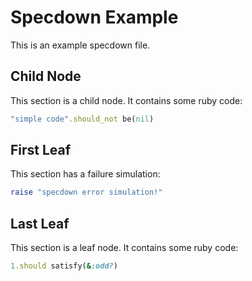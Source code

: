 # Specdown Example

This is an example specdown file.

## Child Node

This section is a child node. It contains some ruby code: 
    
```ruby
"simple code".should_not be(nil)
```

## First Leaf

This section has a failure simulation:
    
```ruby
raise "specdown error simulation!"
```

## Last Leaf

This section is a leaf node. It contains some ruby code:

```ruby
1.should satisfy(&:odd?)
```

